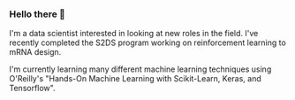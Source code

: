 ### Hello there 👋

I'm a data scientist interested in looking at new roles in the field. I've recently completed the S2DS program working on reinforcement learning to mRNA design.

I'm currently learning many different machine learning techniques using O'Reilly's "Hands-On Machine Learning with Scikit-Learn, Keras, and Tensorflow".

<!--
**ascarff/ascarff** is a ✨ _special_ ✨ repository because its `README.md` (this file) appears on your GitHub profile.

Here are some ideas to get you started:

- 🔭 I’m currently working on ...
- 🌱 I’m currently learning ...
- 👯 I’m looking to collaborate on ...
- 🤔 I’m looking for help with ...
- 💬 Ask me about ...
- 📫 How to reach me: ...
- 😄 Pronouns: ...
- ⚡ Fun fact: ...
-->

